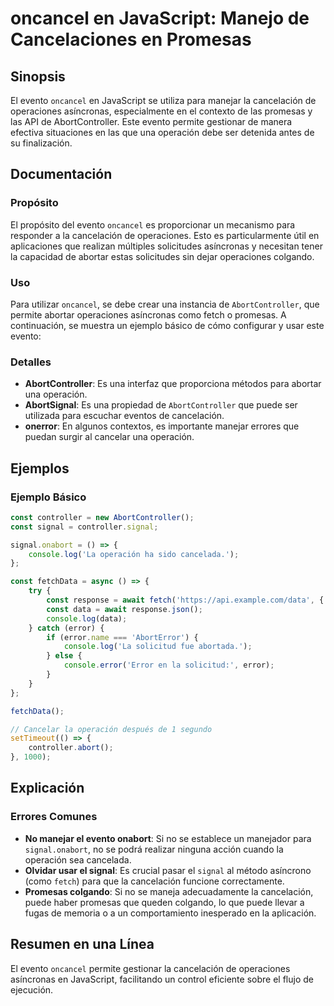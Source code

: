 <!--
Meta Description: # oncancel en JavaScript: Manejo de Cancelaciones en Promesas ## Sinopsis El evento `oncancel` en JavaScript se utiliza para manejar la cancelación de...
Meta Keywords: que, para, una, signal, evento
-->

# oncancel en JavaScript: Manejo de Cancelaciones en Promesas

## Sinopsis
El evento `oncancel` en JavaScript se utiliza para manejar la cancelación de operaciones asíncronas, especialmente en el contexto de las promesas y las API de AbortController. Este evento permite gestionar de manera efectiva situaciones en las que una operación debe ser detenida antes de su finalización.

## Documentación
### Propósito
El propósito del evento `oncancel` es proporcionar un mecanismo para responder a la cancelación de operaciones. Esto es particularmente útil en aplicaciones que realizan múltiples solicitudes asíncronas y necesitan tener la capacidad de abortar estas solicitudes sin dejar operaciones colgando.

### Uso
Para utilizar `oncancel`, se debe crear una instancia de `AbortController`, que permite abortar operaciones asíncronas como fetch o promesas. A continuación, se muestra un ejemplo básico de cómo configurar y usar este evento:

### Detalles
- **AbortController**: Es una interfaz que proporciona métodos para abortar una operación.
- **AbortSignal**: Es una propiedad de `AbortController` que puede ser utilizada para escuchar eventos de cancelación.
- **onerror**: En algunos contextos, es importante manejar errores que puedan surgir al cancelar una operación.

## Ejemplos
### Ejemplo Básico
```javascript
const controller = new AbortController();
const signal = controller.signal;

signal.onabort = () => {
    console.log('La operación ha sido cancelada.');
};

const fetchData = async () => {
    try {
        const response = await fetch('https://api.example.com/data', { signal });
        const data = await response.json();
        console.log(data);
    } catch (error) {
        if (error.name === 'AbortError') {
            console.log('La solicitud fue abortada.');
        } else {
            console.error('Error en la solicitud:', error);
        }
    }
};

fetchData();

// Cancelar la operación después de 1 segundo
setTimeout(() => {
    controller.abort();
}, 1000);
```

## Explicación
### Errores Comunes
- **No manejar el evento onabort**: Si no se establece un manejador para `signal.onabort`, no se podrá realizar ninguna acción cuando la operación sea cancelada.
- **Olvidar usar el signal**: Es crucial pasar el `signal` al método asíncrono (como `fetch`) para que la cancelación funcione correctamente.
- **Promesas colgando**: Si no se maneja adecuadamente la cancelación, puede haber promesas que queden colgando, lo que puede llevar a fugas de memoria o a un comportamiento inesperado en la aplicación.

## Resumen en una Línea
El evento `oncancel` permite gestionar la cancelación de operaciones asíncronas en JavaScript, facilitando un control eficiente sobre el flujo de ejecución.